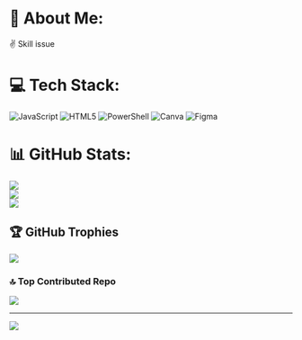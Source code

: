 # 💫 About Me:
✌️ Skill issue


# 💻 Tech Stack:
![JavaScript](https://img.shields.io/badge/javascript-%23323330.svg?style=for-the-badge&logo=javascript&logoColor=%23F7DF1E) ![HTML5](https://img.shields.io/badge/html5-%23E34F26.svg?style=for-the-badge&logo=html5&logoColor=white) ![PowerShell](https://img.shields.io/badge/PowerShell-%235391FE.svg?style=for-the-badge&logo=powershell&logoColor=white) ![Canva](https://img.shields.io/badge/Canva-%2300C4CC.svg?style=for-the-badge&logo=Canva&logoColor=white) ![Figma](https://img.shields.io/badge/figma-%23F24E1E.svg?style=for-the-badge&logo=figma&logoColor=white)
# 📊 GitHub Stats:
![](https://github-readme-stats.vercel.app/api?username=angelomds42&theme=dark&hide_border=false&include_all_commits=false&count_private=false)<br/>
![](https://github-readme-streak-stats.herokuapp.com/?user=angelomds42&theme=dark&hide_border=false)<br/>
![](https://github-readme-stats.vercel.app/api/top-langs/?username=angelomds42&theme=dark&hide_border=false&include_all_commits=false&count_private=false&layout=compact)

## 🏆 GitHub Trophies
![](https://github-profile-trophy.vercel.app/?username=angelomds42&theme=dark&no-frame=false&no-bg=true&margin-w=4)

### 🔝 Top Contributed Repo
![](https://github-contributor-stats.vercel.app/api?username=angelomds42&limit=5&theme=dark&combine_all_yearly_contributions=true)

---
[![](https://visitcount.itsvg.in/api?id=angelomds42&icon=0&color=12)](https://visitcount.itsvg.in)

<!-- Proudly created with GPRM ( https://gprm.itsvg.in ) -->
